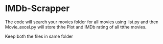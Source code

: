 # IMDb-Scrapper
The code will search your movies folder  for all movies using list.py and then Movie_excel.py will store thhe Plot and IMDb rating of all ttthe movies.

Keep both the files in same folder
